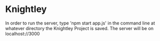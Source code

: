 # Knightley

In order to run the server, type 'npm start app.js' in the command line
at whatever directory the Knightley Project is saved.
The server will be on localhost://3000